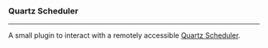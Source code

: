 ### Quartz Scheduler

----

A small plugin to interact with a remotely accessible [Quartz Scheduler](https://www.quartz-scheduler.org/).
